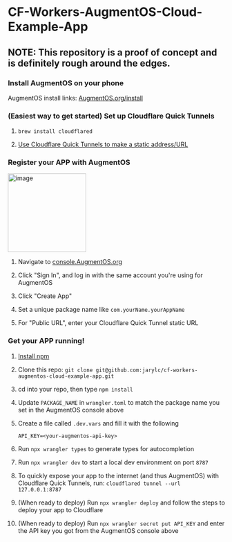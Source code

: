 # CF-Workers-AugmentOS-Cloud-Example-App

## NOTE: This repository is a proof of concept and is definitely rough around the edges.

### Install AugmentOS on your phone

AugmentOS install links: [AugmentOS.org/install](https://AugmentOS.org/install)

### (Easiest way to get started) Set up Cloudflare Quick Tunnels

1. `brew install cloudflared`

2. [Use Cloudflare Quick Tunnels to make a static address/URL](https://developers.cloudflare.com/cloudflare-one/connections/connect-networks/do-more-with-tunnels/trycloudflare/)

### Register your APP with AugmentOS

<img width="181" alt="image" src="https://github.com/user-attachments/assets/36192c2b-e1ba-423b-90de-47ff8cd91318" />

1. Navigate to [console.AugmentOS.org](https://console.AugmentOS.org/)

2. Click "Sign In", and log in with the same account you're using for AugmentOS

3. Click "Create App"

4. Set a unique package name like `com.yourName.yourAppName`

5. For "Public URL", enter your Cloudflare Quick Tunnel static URL

### Get your APP running!

1. [Install npm](https://docs.npmjs.com/downloading-and-installing-node-js-and-npm)

2. Clone this repo: `git clone git@github.com:jarylc/cf-workers-augmentos-cloud-example-app.git`

3. cd into your repo, then type `npm install`

4. Update `PACKAGE_NAME` in `wrangler.toml` to match the package name you set in the AugmentOS console above

5. Create a file called `.dev.vars` and fill it with the following

	```
	API_KEY=<your-augmentos-api-key>
	```

6. Run `npx wrangler types` to generate types for autocompletion

7. Run `npx wrangler dev` to start a local dev environment on port `8787`

8. To quickly expose your app to the internet (and thus AugmentOS) with Cloudflare Quick Tunnels, run: `cloudflared tunnel --url 127.0.0.1:8787`

9. (When ready to deploy) Run `npx wrangler deploy` and follow the steps to deploy your app to Cloudflare

10. (When ready to deploy) Run `npx wrangler secret put API_KEY` and enter the API key you got from the AugmentOS console above
